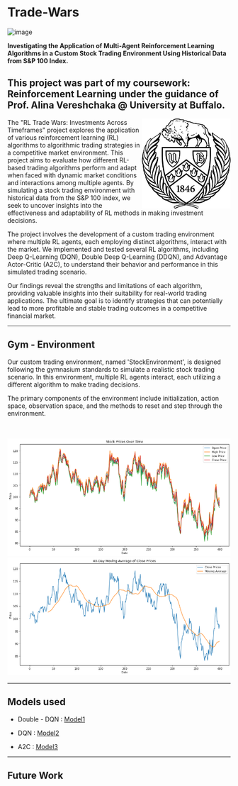 # Trade-Wars


![image](https://github.com/Ceasor06/Trade-Wars/assets/105945382/e56d9574-a20b-4311-a740-e8216114f34d)

**Investigating the Application of Multi-Agent Reinforcement Learning Algorithms in a Custom Stock Trading Environment Using Historical Data from S&P 100 Index.**

## This project was part of my coursework: Reinforcement Learning under the guidance of Prof. Alina Vereshchaka @ University at Buffalo.
<img align="right" width=200 src="https://github.com/Ceasor06/Trade-Wars/blob/main/7cb45faf3f3893fcb6590466ef69a51a.jpg" />

The "RL Trade Wars: Investments Across Timeframes" project explores the application of various reinforcement learning (RL) algorithms to algorithmic trading strategies in a competitive market environment. This project aims to evaluate how different RL-based trading algorithms perform and adapt when faced with dynamic market conditions and interactions among multiple agents. By simulating a stock trading environment with historical data from the S&P 100 index, we seek to uncover insights into the effectiveness and adaptability of RL methods in making investment decisions.

The project involves the development of a custom trading environment where multiple RL agents, each employing distinct algorithms, interact with the market. We implemented and tested several RL algorithms, including Deep Q-Learning (DQN), Double Deep Q-Learning (DDQN), and Advantage Actor-Critic (A2C), to understand their behavior and performance in this simulated trading scenario.

Our findings reveal the strengths and limitations of each algorithm, providing valuable insights into their suitability for real-world trading applications. The ultimate goal is to identify strategies that can potentially lead to more profitable and stable trading outcomes in a competitive financial market.

<hr>

## Gym - Environment

Our custom trading environment, named 'StockEnvironment', is designed following the gymnasium standards to simulate a realistic stock trading scenario. In this environment, multiple RL agents interact, each utilizing a different algorithm to make trading decisions. 

The primary components of the environment include initialization, action space, observation space, and the methods to reset and step through the environment.

<br>
</br>


<img width="569" alt="image" src="https://github.com/Ceasor06/Trade-Wars/blob/main/39b25e27-04c6-40b3-8fbd-4e48b06b3253.png">


<img width="569" alt="image" src="https://github.com/Ceasor06/Trade-Wars/blob/main/2a23f4dc-16b9-4a8c-b21f-57b4eadad235.png">

<hr>

## Models used

- Double - DQN : [Model1](https://github.com/Ceasor06/Trade-Wars/blob/main/Algorithms/DDQN_1.ipynb)

- DQN : [Model2](https://github.com/Ceasor06/Trade-Wars/blob/main/Algorithms/DQN_1.ipynb)

- A2C : [Model3](https://github.com/Ceasor06/Trade-Wars/blob/main/Algorithms/A2C_25.ipynb)

<hr>

## Future Work



